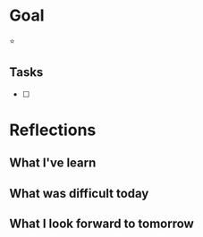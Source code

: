 # Goal
⭐️

## Tasks

- [ ]

# Reflections

## What I've learn


## What was difficult today


## What I look forward to tomorrow

